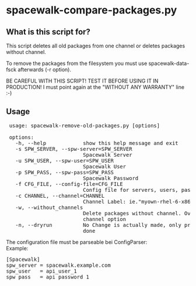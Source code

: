 spacewalk-compare-packages.py 
=============================

What is this script for? 
------------------------

 This script deletes all old packages from one channel or deletes packages
 without channel. 

 To remove the packages from the filesystem you must use spacewalk-data-fsck
 afterwards (-r option).

 BE CAREFUL WITH THIS SCRIPT! TEST IT BEFORE USING IT IN PRODUCTION!
 I must point again at the "WITHOUT ANY WARRANTY" line :-)


Usage
-----

<pre>
 usage: spacewalk-remove-old-packages.py [options]
 
 options:
   -h, --help            show this help message and exit
   -s SPW_SERVER, --spw-server=SPW_SERVER
                         Spacewalk Server
   -u SPW_USER, --spw-user=SPW_USER
                         Spacewalk User
   -p SPW_PASS, --spw-pass=SPW_PASS
                         Spacewalk Password
   -f CFG_FILE, --config-file=CFG_FILE
                         Config file for servers, users, passwords
   -c CHANNEL, --channel=CHANNEL
                         Channel Label: ie."myown-rhel-6-x86_64"
   -w, --without_channels
                         Delete packages without channel. Overwrites the
                         channel option
   -n, --dryrun          No Change is actually made, only print what would be
                         done
</pre>

The configuration file must be parseable bei ConfigParser:<br>
Example: 

<pre>
[Spacewalk]
spw_server = spacewalk.example.com
spw_user   = api_user_1
spw_pass   = api_password_1
</pre>
